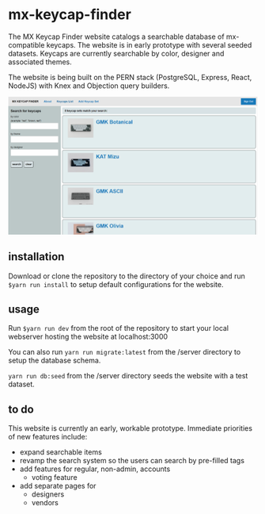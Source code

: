 # mx-keycap-finder
The MX Keycap Finder website catalogs a searchable database of mx-compatible keycaps.
The website is in early prototype with several seeded datasets. Keycaps are currently
searchable by color, designer and associated themes.

The website is being built on the PERN stack (PostgreSQL, Express, React, NodeJS) with
Knex and Objection query builders.

<img src="./preview.PNG" />

## installation
Download or clone the repository to the directory of your choice and run `$yarn run install`
to setup default configurations for the website.

## usage
Run `$yarn run dev` from the root of the repository to start your local webserver hosting
the website at localhost:3000

You can also run `yarn run migrate:latest` from the /server directory to setup the database
schema.

`yarn run db:seed` from the /server directory seeds the website with a test dataset.

## to do
This website is currently an early, workable prototype. Immediate priorities of new features include:
- expand searchable items
- revamp the search system so the users can search by pre-filled tags
- add features for regular, non-admin, accounts
    - voting feature
- add separate pages for
    - designers
    - vendors
